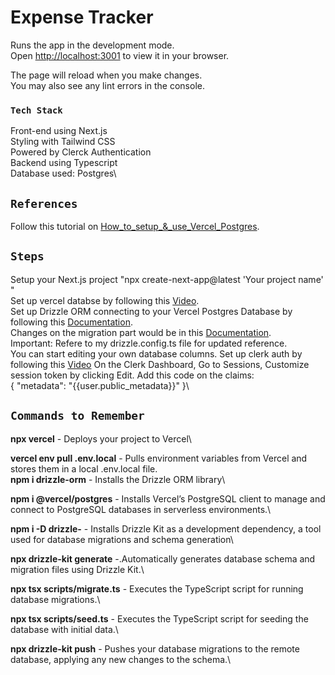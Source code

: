 # Expense Tracker

Runs the app in the development mode.\
Open [http://localhost:3001](http://localhost:3001) to view it in your browser.

The page will reload when you make changes.\
You may also see any lint errors in the console.

### `Tech Stack`
Front-end using Next.js\
Styling with Tailwind CSS\
Powered by Clerck Authentication\
Backend using Typescript\
Database used: Postgres\

## `References`
Follow this tutorial on [How_to_setup_&_use_Vercel_Postgres](https://www.youtube.com/watch?v=_ad99LhxBeQ).

## `Steps`
Setup your Next.js project "npx create-next-app@latest 'Your project name' "\
Set up vercel databse by following this [Video](https://www.youtube.com/watch?v=_ad99LhxBeQ).\
Set up Drizzle ORM connecting to your Vercel Postgres Database by following this [Documentation](https://www.fullstackbook.com/blog/nextjs-drizzle-orm-postgresql-vercel-tutorial).\
Changes on the migration part would be in this [Documentation](https://orm.drizzle.team/kit-docs/upgrade-21#how-to-migrate-to-0210).\
Important: Refere to my drizzle.config.ts file for updated reference.\
You can start editing your own database columns.
Set up clerk auth by following this [Video](https://www.youtube.com/watch?v=QstMsE_HbgM&t=78s)
On the Clerk Dashboard, Go to Sessions, Customize session token by clicking Edit. Add this code on the claims:\
{
	"metadata": "{{user.public_metadata}}"
}\


## `Commands to Remember`

__npx vercel__ - Deploys your project to Vercel\

__vercel env pull .env.local__ - Pulls environment variables from Vercel and stores them in a local .env.local file.
\
__npm i drizzle-orm__ - Installs the Drizzle ORM library\

__npm i @vercel/postgres__ - Installs Vercel’s PostgreSQL client to manage and connect to PostgreSQL databases in serverless environments.\

__npm i -D drizzle-__ - Installs Drizzle Kit as a development dependency, a tool used for database migrations and schema generation\

__npx drizzle-kit generate__ -.Automatically generates database schema and migration files using Drizzle Kit.\

__npx tsx scripts/migrate.ts__ - Executes the TypeScript script for running database migrations.\

__npx tsx scripts/seed.ts__ - Executes the TypeScript script for seeding the database with initial data.\

__npx drizzle-kit push__ - Pushes your database migrations to the remote database, applying any new changes to the schema.\